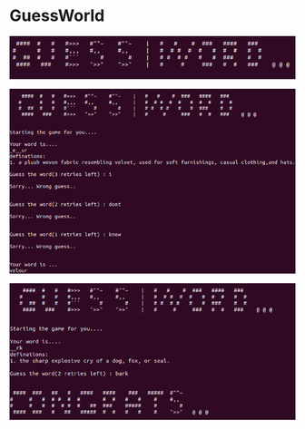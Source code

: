 # GuessWorld

![Test Image 6](https://github.com/cyclades1/GuessWorld/blob/master/SS/1.png)

![Test Image 6](https://github.com/cyclades1/GuessWorld/blob/master/SS/2.png)

![Test Image 6](https://github.com/cyclades1/GuessWorld/blob/master/SS/3.png)

